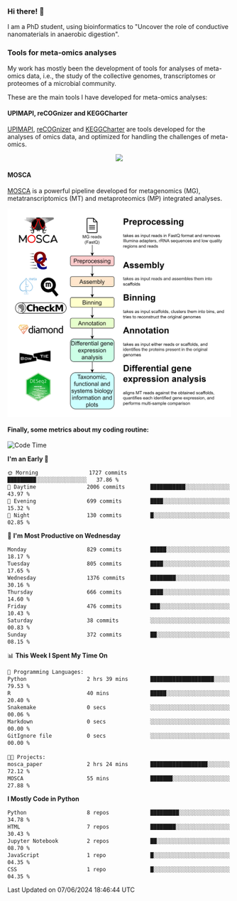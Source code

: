 ### Hi there! 👋

I am a PhD student, using bioinformatics to "Uncover the role of conductive nanomaterials in anaerobic digestion".

### Tools for meta-omics analyses

My work has mostly been the development of tools for analyses of meta-omics data, i.e., the study of the collective genomes, transcriptomes or proteomes of a microbial community.

These are the main tools I have developed for meta-omics analyses:

#### UPIMAPI, reCOGnizer and KEGGCharter

[UPIMAPI](https://github.com/iquasere/UPIMAPI), [reCOGnizer](https://github.com/iquasere/reCOGnizer) and [KEGGCharter](https://github.com/iquasere/KEGGCharter) are tools developed for the analyses of omics data, and optimized for handling the challenges of meta-omics.

<p align="center">
    <img src="assets/annotation_paper.png">
</p>

#### MOSCA

[MOSCA](https://github.com/iquasere/MOSCA) is a powerful pipeline developed for metagenomics (MG), metatranscriptomics (MT) and metaproteomics (MP) integrated analyses.

<p align="center">
    <img src="assets/mosca_workflow.png" align="center" width="700">
</p>


#### Finally, some metrics about my coding routine:

<!--START_SECTION:waka-->
![Code Time](http://img.shields.io/badge/Code%20Time-841%20hrs%2032%20mins-blue)

**I'm an Early 🐤** 

```text
🌞 Morning                1727 commits        █████████░░░░░░░░░░░░░░░░   37.86 % 
🌆 Daytime                2006 commits        ███████████░░░░░░░░░░░░░░   43.97 % 
🌃 Evening                699 commits         ████░░░░░░░░░░░░░░░░░░░░░   15.32 % 
🌙 Night                  130 commits         █░░░░░░░░░░░░░░░░░░░░░░░░   02.85 % 
```
📅 **I'm Most Productive on Wednesday** 

```text
Monday                   829 commits         █████░░░░░░░░░░░░░░░░░░░░   18.17 % 
Tuesday                  805 commits         ████░░░░░░░░░░░░░░░░░░░░░   17.65 % 
Wednesday                1376 commits        ████████░░░░░░░░░░░░░░░░░   30.16 % 
Thursday                 666 commits         ████░░░░░░░░░░░░░░░░░░░░░   14.60 % 
Friday                   476 commits         ███░░░░░░░░░░░░░░░░░░░░░░   10.43 % 
Saturday                 38 commits          ░░░░░░░░░░░░░░░░░░░░░░░░░   00.83 % 
Sunday                   372 commits         ██░░░░░░░░░░░░░░░░░░░░░░░   08.15 % 
```


📊 **This Week I Spent My Time On** 

```text
💬 Programming Languages: 
Python                   2 hrs 39 mins       ████████████████████░░░░░   79.53 % 
R                        40 mins             █████░░░░░░░░░░░░░░░░░░░░   20.40 % 
Snakemake                0 secs              ░░░░░░░░░░░░░░░░░░░░░░░░░   00.06 % 
Markdown                 0 secs              ░░░░░░░░░░░░░░░░░░░░░░░░░   00.00 % 
GitIgnore file           0 secs              ░░░░░░░░░░░░░░░░░░░░░░░░░   00.00 % 

🐱‍💻 Projects: 
mosca_paper              2 hrs 24 mins       ██████████████████░░░░░░░   72.12 % 
MOSCA                    55 mins             ███████░░░░░░░░░░░░░░░░░░   27.88 % 
```

**I Mostly Code in Python** 

```text
Python                   8 repos             █████████░░░░░░░░░░░░░░░░   34.78 % 
HTML                     7 repos             ████████░░░░░░░░░░░░░░░░░   30.43 % 
Jupyter Notebook         2 repos             ██░░░░░░░░░░░░░░░░░░░░░░░   08.70 % 
JavaScript               1 repo              █░░░░░░░░░░░░░░░░░░░░░░░░   04.35 % 
CSS                      1 repo              █░░░░░░░░░░░░░░░░░░░░░░░░   04.35 % 
```




 Last Updated on 07/06/2024 18:46:44 UTC
<!--END_SECTION:waka-->
